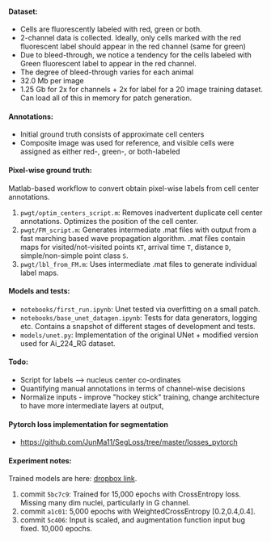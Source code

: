 #### Dataset:

 - Cells are fluorescently labeled with red, green or both.
 - 2-channel data is collected. Ideally, only cells marked with the red fluorescent label should appear in the red channel (same for green)
 - Due to bleed-through, we notice a tendency for the cells labeled with Green fluorescent label to appear in the red channel. 
 - The degree of bleed-through varies for each animal
 - 32.0 Mb per image
 - 1.25 Gb for 2x for channels + 2x for label for a 20 image training dataset. Can load all of this in memory for patch generation.


#### Annotations:

 - Initial ground truth consists of approximate cell centers 
 - Composite image was used for reference, and visible cells were assigned as either red-, green-, or both-labeled
 

#### Pixel-wise ground truth:

Matlab-based workflow to convert obtain pixel-wise labels from cell center annotations.

1. `pwgt/optim_centers_script.m`: Removes inadvertent duplicate cell center annotations. Optimizes the position of the cell center. 
2. `pwgt/FM_script.m`: Generates intermediate .mat files with output from a fast marching based wave propagation algorithm. .mat files contain maps for  visited/not-visited points `KT`, arrival time `T`, distance `D`, simple/non-simple point class `S`.
3. `pwgt/lbl_from_FM.m`: Uses intermediate .mat files to generate individual label maps.


#### Models and tests:

 - `notebooks/first_run.ipynb`: Unet tested via overfitting on a small patch. 
 - `notebooks/base_unet_datagen.ipynb`: Tests for data generators, logging etc. Contains a snapshot of different stages of development and tests.  
 - `models/unet.py`: Implementation of the original UNet + modified version used for Ai_224_RG dataset. 


#### Todo:
 - Script for labels --> nucleus center co-ordinates
 - Quantifying manual annotations in terms of channel-wise decisions
 - Normalize inputs - improve "hockey stick" training, change architecture to have more intermediate layers at output,


#### Pytorch loss implementation for segmentation
  - https://github.com/JunMa11/SegLoss/tree/master/losses_pytorch


#### Experiment notes:
Trained models are here: [dropbox link](https://www.dropbox.com/sh/19qthlltaq92431/AAAlpO_fFAH5eorzfY60q3_Ja?dl=0).
1. commit `5bc7c9`: Trained for 15,000 epochs with CrossEntropy loss. Missing many dim nuclei, particularly in G channel.
2. commit `a1c01`: 5,000 epochs with WeightedCrossEntropy [0.2,0.4,0.4].
3. commit `5c406`: Input is scaled, and augmentation function input bug fixed. 10,000 epochs.

